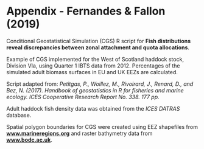 # Appendix - Fernandes &amp; Fallon (2019)
Conditional Geostatistical Simulation (CGS) R script for **Fish distributions reveal discrepancies between zonal attachment and quota allocations**.


Example of CGS implemented for the West of Scotland haddock stock, Division VIa, using Quarter 1 IBTS data from 2012. Percentages of the simulated adult biomass surfaces in EU and UK EEZs are calculated.

Script adapted from:
*Petitgas, P., Woillez, M., Rivoirard, J., Renard, D., and Bez, N. (2017). Handbook of geostatistics in R for fisheries and marine ecology. ICES Cooperative Research Report No. 338. 177 pp.*

Adult haddock fish density data was obtained from the *ICES DATRAS* database.

Spatial polygon boundaries for CGS were created using EEZ shapefiles from **www.marineregions.org** and raster bathymetry data from **www.bodc.ac.uk**.

